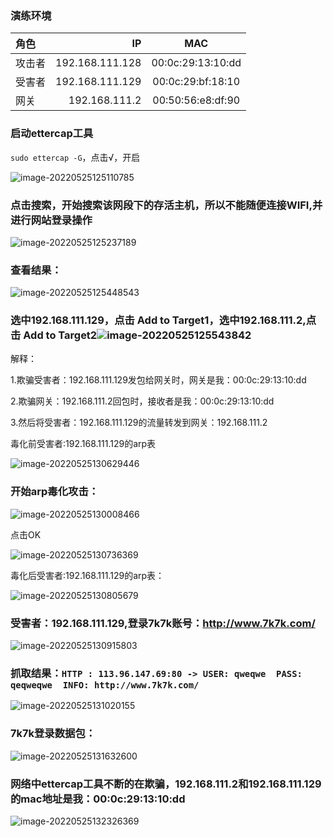 ### 演练环境

| 角色   |   IP |  MAC  |
| :------- | -----: | :--: |
| 攻击者 | 192.168.111.128 |  00:0c:29:13:10:dd   |
| 受害者   |   192.168.111.129 |  00:0c:29:bf:18:10  |
| 网关     |    192.168.111.2 | 00:50:56:e8:df:90 |



### 启动ettercap工具

`sudo ettercap -G`，点击√，开启

![image-20220525125110785](中间人窃密.assets/image-20220525125110785.png)



### 点击搜索，开始搜索该网段下的存活主机，所以不能随便连接WIFI,并进行网站登录操作

![image-20220525125237189](中间人窃密.assets/image-20220525125237189.png)



### 查看结果：

![image-20220525125448543](中间人窃密.assets/image-20220525125448543.png)



### 选中192.168.111.129，点击 Add to Target1，选中192.168.111.2,点击 Add to Target2![image-20220525125543842](中间人窃密.assets/image-20220525125543842.png)

解释：

1.欺骗受害者：192.168.111.129发包给网关时，网关是我：00:0c:29:13:10:dd

2.欺骗网关：192.168.111.2回包时，接收者是我：00:0c:29:13:10:dd

3.然后将受害者：192.168.111.129的流量转发到网关：192.168.111.2



毒化前受害者:192.168.111.129的arp表

![image-20220525130629446](中间人窃密.assets/image-20220525130629446.png)



### 开始arp毒化攻击：

![image-20220525130008466](中间人窃密.assets/image-20220525130008466.png)

点击OK

![image-20220525130736369](中间人窃密.assets/image-20220525130736369.png)





毒化后受害者:192.168.111.129的arp表：

![image-20220525130805679](中间人窃密.assets/image-20220525130805679.png)





### 受害者：192.168.111.129,登录7k7k账号：http://www.7k7k.com/

![image-20220525130915803](中间人窃密.assets/image-20220525130915803.png)



### 抓取结果：`HTTP : 113.96.147.69:80 -> USER: qweqwe  PASS: qeqweqwe  INFO: http://www.7k7k.com/`

![image-20220525131020155](中间人窃密.assets/image-20220525131020155.png)



### 7k7k登录数据包：

![image-20220525131632600](中间人窃密.assets/image-20220525131632600.png)



### 网络中ettercap工具不断的在欺骗，192.168.111.2和192.168.111.129的mac地址是我：00:0c:29:13:10:dd

![image-20220525132326369](中间人窃密.assets/image-20220525132326369.png)



